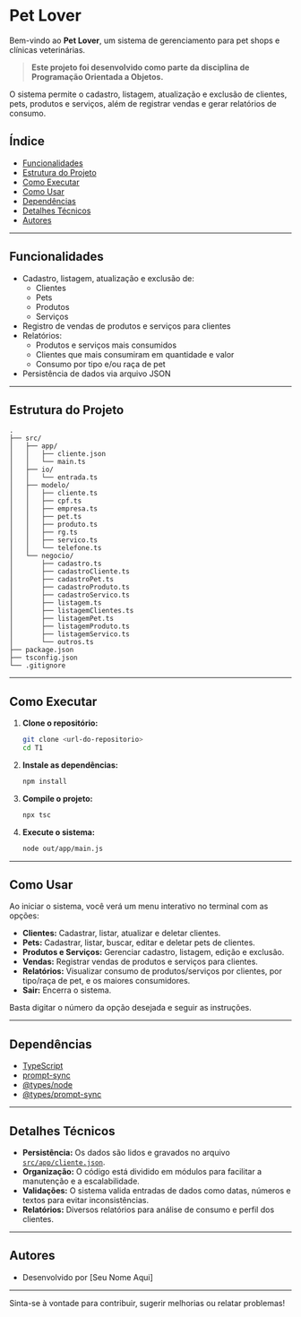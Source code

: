 # Pet Lover

Bem-vindo ao **Pet Lover**, um sistema de gerenciamento para pet shops e clínicas veterinárias.

> **Este projeto foi desenvolvido como parte da disciplina de Programação Orientada a Objetos.**

O sistema permite o cadastro, listagem, atualização e exclusão de clientes, pets, produtos e serviços, além de registrar vendas e gerar relatórios de consumo.

## Índice

- [Funcionalidades](#funcionalidades)
- [Estrutura do Projeto](#estrutura-do-projeto)
- [Como Executar](#como-executar)
- [Como Usar](#como-usar)
- [Dependências](#dependências)
- [Detalhes Técnicos](#detalhes-técnicos)
- [Autores](#autores)

---

## Funcionalidades

- Cadastro, listagem, atualização e exclusão de:
  - Clientes
  - Pets
  - Produtos
  - Serviços
- Registro de vendas de produtos e serviços para clientes
- Relatórios:
  - Produtos e serviços mais consumidos
  - Clientes que mais consumiram em quantidade e valor
  - Consumo por tipo e/ou raça de pet
- Persistência de dados via arquivo JSON

---

## Estrutura do Projeto

```
.
├── src/
│   ├── app/
│   │   ├── cliente.json
│   │   └── main.ts
│   ├── io/
│   │   └── entrada.ts
│   ├── modelo/
│   │   ├── cliente.ts
│   │   ├── cpf.ts
│   │   ├── empresa.ts
│   │   ├── pet.ts
│   │   ├── produto.ts
│   │   ├── rg.ts
│   │   ├── servico.ts
│   │   └── telefone.ts
│   └── negocio/
│       ├── cadastro.ts
│       ├── cadastroCliente.ts
│       ├── cadastroPet.ts
│       ├── cadastroProduto.ts
│       ├── cadastroServico.ts
│       ├── listagem.ts
│       ├── listagemClientes.ts
│       ├── listagemPet.ts
│       ├── listagemProduto.ts
│       ├── listagemServico.ts
│       └── outros.ts
├── package.json
├── tsconfig.json
└── .gitignore
```

---

## Como Executar

1. **Clone o repositório:**
   ```sh
   git clone <url-do-repositorio>
   cd T1
   ```

2. **Instale as dependências:**
   ```sh
   npm install
   ```

3. **Compile o projeto:**
   ```sh
   npx tsc
   ```

4. **Execute o sistema:**
   ```sh
   node out/app/main.js
   ```

---

## Como Usar

Ao iniciar o sistema, você verá um menu interativo no terminal com as opções:

- **Clientes:** Cadastrar, listar, atualizar e deletar clientes.
- **Pets:** Cadastrar, listar, buscar, editar e deletar pets de clientes.
- **Produtos e Serviços:** Gerenciar cadastro, listagem, edição e exclusão.
- **Vendas:** Registrar vendas de produtos e serviços para clientes.
- **Relatórios:** Visualizar consumo de produtos/serviços por clientes, por tipo/raça de pet, e os maiores consumidores.
- **Sair:** Encerra o sistema.

Basta digitar o número da opção desejada e seguir as instruções.

---

## Dependências

- [TypeScript](https://www.typescriptlang.org/)
- [prompt-sync](https://www.npmjs.com/package/prompt-sync)
- [@types/node](https://www.npmjs.com/package/@types/node)
- [@types/prompt-sync](https://www.npmjs.com/package/@types/prompt-sync)

---

## Detalhes Técnicos

- **Persistência:** Os dados são lidos e gravados no arquivo [`src/app/cliente.json`](src/app/cliente.json).
- **Organização:** O código está dividido em módulos para facilitar a manutenção e a escalabilidade.
- **Validações:** O sistema valida entradas de dados como datas, números e textos para evitar inconsistências.
- **Relatórios:** Diversos relatórios para análise de consumo e perfil dos clientes.

---

## Autores

- Desenvolvido por [Seu Nome Aqui]

---

Sinta-se à vontade para contribuir, sugerir melhorias ou relatar problemas!
